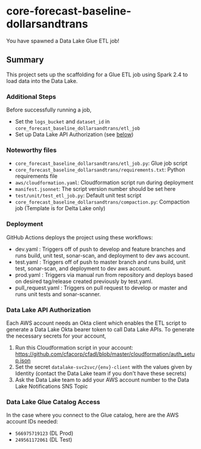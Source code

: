 # core-forecast-baseline-dollarsandtrans

You have spawned a Data Lake Glue ETL job!

## Summary
This project sets up the scaffolding for a Glue ETL job using Spark 2.4 to load data into the Data Lake.

### Additional Steps
Before successfully running a job,
- Set the `logs_bucket` and `dataset_id` in `core_forecast_baseline_dollarsandtrans/etl_job`
- Set up Data Lake API Authorization (see [below](#data-lake-api-authorization))

### Noteworthy files
- `core_forecast_baseline_dollarsandtrans/etl_job.py`: Glue job script
- `core_forecast_baseline_dollarsandtrans/requirements.txt`: Python requirements file
- `aws/cloudformation.yaml`: Cloudformation script run during deployment
- `manifest.jsonnet`: The script version number should be set here
- `test/unit/test_etl_job.py`: Default unit test script
- `core_forecast_baseline_dollarsandtrans/compaction.py`: Compaction job (Template is for Delta Lake only)

### Deployment
GitHub Actions deploys the project using these workflows:

- dev.yaml : Triggers off of push to develop and feature branches and runs build, unit test, sonar-scan, and deployment to dev aws account.
- test.yaml : Triggers off of push to master branch and runs build, unit test, sonar-scan, and deployment to dev aws account.
- prod.yaml : Triggers via manual run from repository and deploys based on desired tag/release created previously by test.yaml.
- pull_request.yaml : Triggers on pull request to develop or master and runs unit tests and sonar-scanner.

### Data Lake API Authorization
Each AWS account needs an Okta client which enables the ETL script to generate a Data Lake Okta bearer token to call Data Lake APIs.
To generate the necessary secrets for your account, 
1. Run this Cloudformation script in your account: https://github.com/cfacorp/cfadl/blob/master/cloudformation/auth_setup.json
2. Set the secret `datalake-svc2svc/{env}-client` with the values given by Identity (contact the Data Lake team if you don't have these secrets)
3. Ask the Data Lake team to add your AWS account number to the Data Lake Notifications SNS Topic

### Data Lake Glue Catalog Access
In the case where you connect to the Glue catalog, here are the AWS account IDs needed:
- `566975719123` (DL Prod)
- `249561172061` (DL Test)